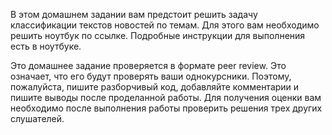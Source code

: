 В этом домашнем задании вам предстоит решить задачу классификации текстов новостей по темам. Для этого вам необходимо решить ноутбук по ссылке. Подробные инструкции для выполнения есть в ноутбуке. 

Это домашнее задание проверяется в формате peer review. Это означает, что его будут проверять ваши однокурсники. Поэтому, пожалуйста, пишите разборчивый код, добавляйте комментарии и пишите выводы после проделанной работы. Для получения оценки вам необходимо после выполнения работы проверить решения трех других слушателей.
